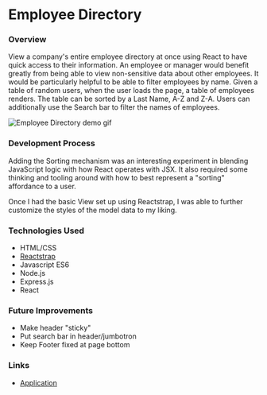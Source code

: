 # Employee Directory

### Overview
View a company's entire employee directory at once using React to have quick access to their information. An employee or manager would benefit greatly from being able to view non-sensitive data about other employees. It would be particularly helpful to be able to filter employees by name. Given a table of random users, when the user loads the page, a table of employees renders. The table can be sorted by a Last Name, A-Z and Z-A. Users can additionally use the Search bar to filter the names of employees.

![Employee Directory demo gif](demo.gif)

### Development Process

Adding the Sorting mechanism was an interesting experiment in blending JavaScript logic with how React operates with JSX. It also required some thinking and tooling around with how to best represent a "sorting" affordance to a user.

Once I had the basic View set up using Reactstrap, I was able to further customize the styles of the model data to my liking.

### Technologies Used
* HTML/CSS
* [Reactstrap](https://reactstrap.github.io/)
* Javascript ES6
* Node.js
* Express.js
* React

### Future Improvements
* Make header "sticky"
* Put search bar in header/jumbotron
* Keep Footer fixed at page bottom

### Links
* [Application](https://jack-aaron.github.io/employee-directory/)

